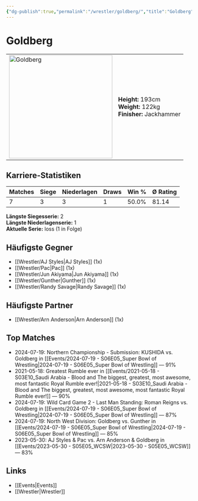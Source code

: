 ```yaml
---
{"dg-publish":true,"permalink":"/wrestler/goldberg/","title":"Goldberg","tags":["wrestler"],"noteIcon":""}
---
```



# Goldberg

<table>
        <tr>
        <td><img src="https://github.com/CptSpaulding1980/choke-slam-wrestling/releases/download/images/Goldberg.png" width="280" alt="Goldberg"></td>
        <td>
        <b>Height:</b> 193cm<br>
        <b>Weight:</b> 122kg<br>
        <b>Finisher:</b> Jackhammer<br>
        </td>
        </tr>
        </table>
        
## Karriere-Statistiken

| Matches | Siege | Niederlagen | Draws | Win % | Ø Rating |
|---------|-------|-------------|-------|-------|-----------|
| 7 | 3 | 3 | 1 | 50.0% | 81.14 |

**Längste Siegesserie:** 2<br>**Längste Niederlagenserie:** 1<br>**Aktuelle Serie:** loss (1 in Folge)


## Häufigste Gegner
- [[Wrestler/AJ Styles\|AJ Styles]] (1x)
- [[Wrestler/Pac\|Pac]] (1x)
- [[Wrestler/Jun Akiyama\|Jun Akiyama]] (1x)
- [[Wrestler/Gunther\|Gunther]] (1x)
- [[Wrestler/Randy Savage\|Randy Savage]] (1x)

## Häufigste Partner
- [[Wrestler/Arn Anderson\|Arn Anderson]] (1x)

## Top Matches
- 2024-07-19: Northern Championship - Submission: KUSHIDA vs. Goldberg in [[Events/2024-07-19 - S06E05_Super Bowl of Wrestling\|2024-07-19 - S06E05_Super Bowl of Wrestling]] — 91%
- 2021-05-18: Greatest Rumble ever in [[Events/2021-05-18 - S03E10_Saudi Arabia - Blood and The biggest, greatest, most awesome, most fantastic Royal Rumble ever!\|2021-05-18 - S03E10_Saudi Arabia - Blood and The biggest, greatest, most awesome, most fantastic Royal Rumble ever!]] — 90%
- 2024-07-19: Wild Card Game 2 - Last Man Standing: Roman Reigns vs. Goldberg in [[Events/2024-07-19 - S06E05_Super Bowl of Wrestling\|2024-07-19 - S06E05_Super Bowl of Wrestling]] — 87%
- 2024-07-19: North West Division: Goldberg vs. Gunther in [[Events/2024-07-19 - S06E05_Super Bowl of Wrestling\|2024-07-19 - S06E05_Super Bowl of Wrestling]] — 85%
- 2023-05-30: AJ Styles & Pac vs. Arn Anderson & Goldberg in [[Events/2023-05-30 - S05E05_WCSW\|2023-05-30 - S05E05_WCSW]] — 83%

## Links
- [[Events\|Events]]
- [[Wrestler\|Wrestler]]
